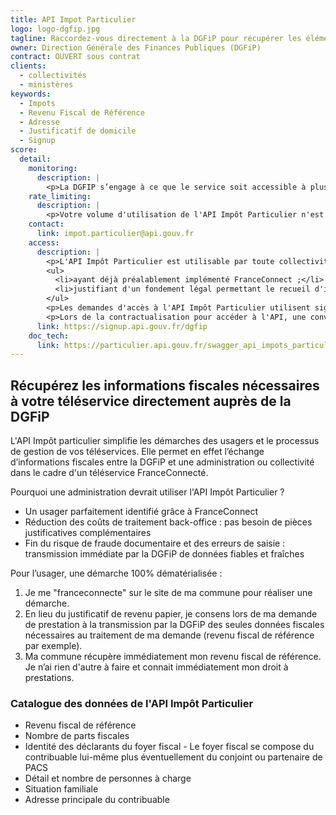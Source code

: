 ```yaml
---
title: API Impot Particulier
logo: logo-dgfip.jpg
tagline: Raccordez-vous directement à la DGFiP pour récupérer les éléments fiscaux nécessaires à vos téléservices, éliminez le traitement et le stockage des pièces justificatives
owner: Direction Générale des Finances Publiques (DGFiP)
contract: OUVERT sous contrat
clients:
  - collectivités
  - ministères
keywords:
  - Impots
  - Revenu Fiscal de Référence
  - Adresse
  - Justificatif de domicile
  - Signup
score:
  detail:
    monitoring:
      description: |
        <p>La DGFIP s’engage à ce que le service soit accessible à plus de 98,5% et à communiquer sur les coupures de service ponctuelles qui pourraient survenir.</p>
    rate_limiting:
      description: |
        <p>Votre volume d'utilisation de l'API Impôt Particulier n'est pas limité par défaut mais fait l'objet d'une déclaration lors de votre demande d'accès. En cas d'utilisation abusive, la DGFiP se réserve le droit de restreindre et/ou couper votre accès à tout moment.</p>
    contact:
      link: impot.particulier@api.gouv.fr
    access:
      description: |
        <p>L'API Impôt Particulier est utilisable par toute collectivité ou ministère :</p>
        <ul>
          <li>ayant déjà préalablement implémenté FranceConnect ;</li>
          <li>justifiant d'un fondement légal permettant le recueil d'informations fiscales rattachées à une démarche administrative.</li>
        </ul>
        <p>Les demandes d'accès à l'API Impôt Particulier utilisent signup.api.gouv.fr, un outil mis à disposition pour toutes les API catalogués sur api.gouv.fr.</p>
        <p>Lors de la contractualisation pour accéder à l'API, une convention précise les engagements de chacune des parties et décrit les échanges de données réalisés.</p>
      link: https://signup.api.gouv.fr/dgfip
    doc_tech:
      link: https://particulier.api.gouv.fr/swagger_api_impots_particulier.yaml
---
```


## Récupérez les informations fiscales nécessaires à votre téléservice directement auprès de la DGFiP

L'API Impôt particulier simplifie les démarches des usagers et le processus de gestion de vos téléservices. Elle permet en effet l’échange d’informations fiscales entre la DGFiP et une administration ou collectivité dans le cadre d'un téléservice FranceConnecté.
 
Pourquoi une administration devrait utiliser l'API Impôt Particulier ?

- Un usager parfaitement identifié grâce à FranceConnect
- Réduction des coûts de traitement back-office : pas besoin de pièces justificatives complémentaires
- Fin du risque de fraude documentaire et des erreurs de saisie : transmission immédiate par la DGFiP de données fiables et fraîches

Pour l’usager, une démarche 100% dématérialisée :

1. Je me "franceconnecte" sur le site de ma commune pour réaliser une démarche.
2. En lieu du justificatif de revenu papier, je consens lors de ma demande de prestation à la transmission par la DGFiP des seules données fiscales nécessaires au traitement de ma demande (revenu fiscal de référence par exemple).
3. Ma commune récupère immédiatement mon revenu fiscal de référence. Je n’ai rien d'autre à faire et connait immédiatement mon droit à prestations.

### Catalogue des données de l'API Impôt Particulier
- Revenu fiscal de référence
- Nombre de parts fiscales
- Identité des déclarants du foyer fiscal - Le foyer fiscal se compose du contribuable lui-même plus éventuellement du conjoint ou partenaire de PACS
- Détail et nombre de personnes à charge
- Situation familiale
- Adresse principale du contribuable
